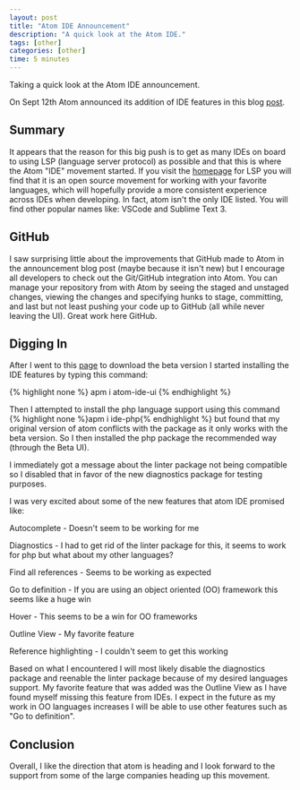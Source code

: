 ```yaml
---
layout: post
title: "Atom IDE Announcement"
description: "A quick look at the Atom IDE."
tags: [other]
categories: [other]
time: 5 minutes
---
```


Taking a quick look at the Atom IDE announcement.

<!-- more -->

On Sept 12th Atom announced its addition of IDE features in this blog [post](https://blog.atom.io/2017/09/12/announcing-atom-ide.html).

## Summary

It appears that the reason for this big push is to get as many IDEs on board to using LSP (language server protocol) as possible and that this is where the Atom "IDE" movement started.  If you visit the [homepage](http://langserver.org/) for LSP you will find that it is an open source movement for working with your favorite languages, which will hopefully provide a more consistent experience across IDEs when developing.  In fact, atom isn't the only IDE listed.  You will find other popular names like: VSCode and Sublime Text 3.

## GitHub

I saw surprising little about the improvements that GitHub made to Atom in the announcement blog post (maybe because it isn't new) but I encourage all developers to check out the Git/GitHub integration into Atom.  You can manage your repository from with Atom by seeing the staged and unstaged changes, viewing the changes and specifying hunks to stage, committing, and last but not least pushing your code up to GitHub (all while never leaving the UI).  Great work here GitHub.

## Digging In

After I went to this [page](https://atom.io/beta) to download the beta version I started installing the IDE features by typing this command:

{% highlight none %}
apm i atom-ide-ui
{% endhighlight %}

Then I attempted to install the php language support using this command {% highlight none %}apm i ide-php{% endhighlight %} but found that my original version of atom conflicts with the package as it only works with the beta version.  So I then installed the php package the recommended way (through the Beta UI).

I immediately got a message about the linter package not being compatible so I disabled that in favor of the new diagnostics package for testing purposes.

I was very excited about some of the new features that atom IDE promised like:

Autocomplete - Doesn't seem to be working for me

Diagnostics - I had to get rid of the linter package for this, it seems to work for php but what about my other languages?

Find all references - Seems to be working as expected

Go to definition - If you are using an object oriented (OO) framework this seems like a huge win

Hover - This seems to be a win for OO frameworks

Outline View - My favorite feature

Reference highlighting - I couldn't seem to get this working

Based on what I encountered I will most likely disable the diagnostics package and reenable the linter package because of my desired languages support.  My favorite feature that was added was the Outline View as I have found myself missing this feature from IDEs.  I expect in the future as my work in OO languages increases I will be able to use other features such as "Go to definition".

## Conclusion

Overall, I like the direction that atom is heading and I look forward to the support from some of the large companies heading up this movement.
